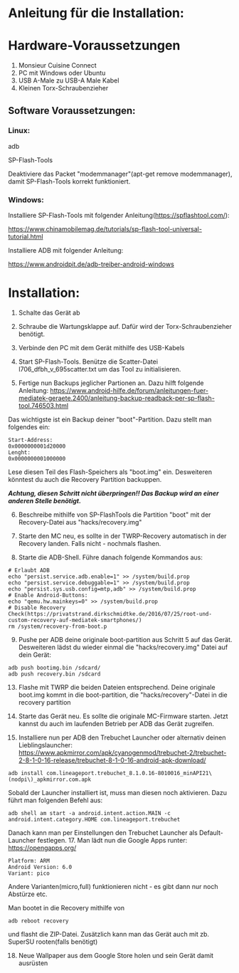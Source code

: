 # Anleitung für die Installation:


# Hardware-Voraussetzungen
1. Monsieur Cuisine Connect
2. PC mit Windows oder Ubuntu
3. USB A-Male zu USB-A Male Kabel
4. Kleinen Torx-Schraubenzieher 

## Software Voraussetzungen:

### Linux:
adb

SP-Flash-Tools

Deaktiviere das Packet "modemmanager"(apt-get remove modemmanager), damit SP-Flash-Tools korrekt funktioniert.

### Windows:
Installiere SP-Flash-Tools mit folgender Anleitung(https://spflashtool.com/):

https://www.chinamobilemag.de/tutorials/sp-flash-tool-universal-tutorial.html

Installiere ADB mit folgender Anleitung:

https://www.androidpit.de/adb-treiber-android-windows


# Installation:

1. Schalte das Gerät ab

2. Schraube die Wartungsklappe auf. Dafür wird der Torx-Schraubenzieher benötigt.

3. Verbinde den PC mit dem Gerät mithilfe des USB-Kabels

4. Start SP-Flash-Tools. Benütze die Scatter-Datei l706_dfbh_v_695scatter.txt um das Tool zu initialisieren.

5. Fertige nun Backups jeglicher Partionen an. Dazu hilft folgende Anleitung:
https://www.android-hilfe.de/forum/anleitungen-fuer-mediatek-geraete.2400/anleitung-backup-readback-per-sp-flash-tool.746503.html

Das wichtigste ist ein Backup deiner "boot"-Partition. Dazu stellt man folgendes ein:
```
Start-Address:
0x0000000001d20000
Lenght:
0x0000000001000000
```
Lese diesen Teil des Flash-Speichers als "boot.img" ein. Desweiteren könntest du auch die Recovery Partition backuppen.

***Achtung, diesen Schritt nicht überpringen!! Das Backup wird an einer anderen Stelle benötigt.*** 

6. Beschreibe mithilfe von SP-FlashTools die Partition "boot" mit der Recovery-Datei aus "hacks/recovery.img"

7. Starte den MC neu, es sollte in der TWRP-Recovery automatisch in der Recovery landen. Falls nicht - nochmals flashen.

8. Starte die ADB-Shell. Führe danach folgende Kommandos aus:
```
# Erlaubt ADB
echo "persist.service.adb.enable=1" >> /system/build.prop                                                 
echo "persist.service.debuggable=1" >> /system/build.prop
echo "persist.sys.usb.config=mtp,adb" >> /system/build.prop
# Enable Android-Buttons:
echo "qemu.hw.mainkeys=0" >> /system/build.prop
# Disable Recovery Check(https://privatstrand.dirkschmidtke.de/2016/07/25/root-und-custom-recovery-auf-mediatek-smartphones/)
rm /system/recovery-from-boot.p
```

9. Pushe per ADB  deine originale boot-partition aus Schritt 5 auf das Gerät.
Desweiteren lädst du wieder einmal die "hacks/recovery.img" Datei auf dein Gerät:
```
adb push bootimg.bin /sdcard/
adb push recovery.bin /sdcard
```

13. Flashe mit TWRP die beiden Dateien entsprechend.
Deine originale boot.img kommt in die boot-partition, die "hacks/recovery"-Datei in die recovery partition

15. Starte das Gerät neu. Es sollte die originale MC-Firmware starten.  Jetzt kannst du auch im laufenden Betrieb per ADB das Gerät zugreifen.

16. Installiere nun per ADB den Trebuchet Launcher oder alternativ deinen Lieblingslauncher:
https://www.apkmirror.com/apk/cyanogenmod/trebuchet-2/trebuchet-2-8-1-0-16-release/trebuchet-8-1-0-16-android-apk-download/

```
adb install com.lineageport.trebuchet_8.1.0.16-8010016_minAPI21\(nodpi\)_apkmirror.com.apk
```
Sobald der Launcher installiert ist, muss man diesen noch aktivieren. Dazu führt man folgenden Befehl aus:
```
adb shell am start -a android.intent.action.MAIN -c android.intent.category.HOME com.lineageport.trebuchet

```
Danach kann man per Einstellungen den Trebuchet Launcher als Default-Launcher festlegen.
17. Man lädt nun die Google Apps runter: https://opengapps.org/

```
Platform: ARM
Android Version: 6.0
Variant: pico
```

Andere Varianten(micro,full) funktionieren nicht - es gibt dann nur noch Abstürze etc.

Man bootet in die Recovery mithilfe von 
```
adb reboot recovery 
```
und flasht die ZIP-Datei. Zusätzlich kann man das Gerät auch mit zb. SuperSU rooten(falls benötigt)


18. Neue Wallpaper aus dem Google Store holen und sein Gerät damit ausrüsten